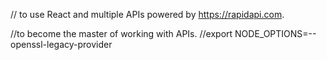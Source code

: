 // to use React and multiple APIs powered by https://rapidapi.com.

//to become the master of working with APIs.
//export NODE_OPTIONS=--openssl-legacy-provider
